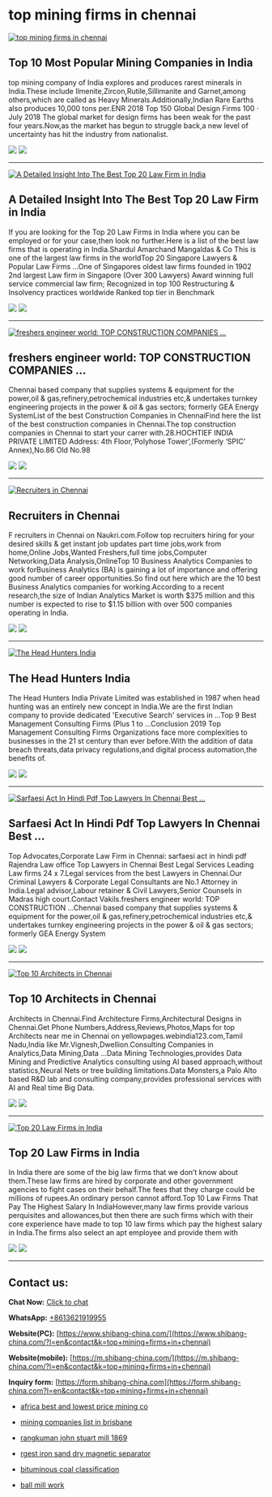 # top mining firms in chennai

<a href="https://swt.shibang-china.com/?l=en&img&k=top+mining+firms+in+chennai" target="_blank">![top mining firms in chennai](http://static.shibang-china.com/all-800x300/209.jpg)</a>

## Top 10 Most Popular Mining Companies in India
top mining company of India explores and produces rarest minerals in India.These include Ilmenite,Zircon,Rutile,Sillimanite and Garnet,among others,which are called as Heavy Minerals.Additionally,Indian Rare Earths also produces 10,000 tons per.ENR 2018 Top 150 Global Design Firms 100&nbsp;&#0183;&#32;July 2018 The global market for design firms has been weak for the past four years.Now,as the market has begun to struggle back,a new level of uncertainty has hit the industry from nationalist.


<a href="https://whatsapp.shibangsoft.com/WhatsApp.php" target="_blank" title="WhatsApp">![](http://static.shibang-china.com/icon/whatsapp.png)</a> <a href="https://swt.shibang-china.com/?l=en&icon&k=top+mining+firms+in+chennai" target="_blank">![](http://static.shibang-china.com/icon/chat-en.png)</a>

---

<a href="https://swt.shibang-china.com/?l=en&img&k=top+mining+firms+in+chennai" target="_blank">![A Detailed Insight Into The Best Top 20 Law Firm in India](http://static.shibang-china.com/all-800x300/581.jpg)</a>

## A Detailed Insight Into The Best Top 20 Law Firm in India
If you are looking for the Top 20 Law Firms in India where you can be employed or for your case,then look no further.Here is a list of the best law firms that is operating in India.Shardul Amarchand Mangaldas &amp; Co This is one of the largest law firms in the worldTop 20 Singapore Lawyers &amp; Popular Law Firms …One of Singapores oldest law firms founded in 1902 2nd largest Law firm in Singapore (Over 300 Lawyers) Award winning full service commercial law firm; Recognized in top 100 Restructuring &amp; Insolvency practices worldwide Ranked top tier in Benchmark


<a href="https://whatsapp.shibangsoft.com/WhatsApp.php" target="_blank" title="WhatsApp">![](http://static.shibang-china.com/icon/whatsapp.png)</a> <a href="https://swt.shibang-china.com/?l=en&icon&k=top+mining+firms+in+chennai" target="_blank">![](http://static.shibang-china.com/icon/chat-en.png)</a>

---

<a href="https://swt.shibang-china.com/?l=en&img&k=top+mining+firms+in+chennai" target="_blank">![freshers engineer world: TOP CONSTRUCTION COMPANIES …](http://static.shibang-china.com/all-800x300/136.jpg)</a>

## freshers engineer world: TOP CONSTRUCTION COMPANIES …
Chennai based company that supplies systems &amp; equipment for the power,oil &amp; gas,refinery,petrochemical industries etc,&amp; undertakes turnkey engineering projects in the power &amp; oil &amp; gas sectors; formerly GEA Energy SystemList of the best Construction Companies in ChennaiFind here the list of the best construction companies in Chennai.The top construction companies in Chennai to start your carrer with.28.HOCHTIEF INDIA PRIVATE LIMITED Address: 4th Floor,‘Polyhose Tower’,(Formerly ‘SPIC’ Annex),No.86 Old No.98


<a href="https://whatsapp.shibangsoft.com/WhatsApp.php" target="_blank" title="WhatsApp">![](http://static.shibang-china.com/icon/whatsapp.png)</a> <a href="https://swt.shibang-china.com/?l=en&icon&k=top+mining+firms+in+chennai" target="_blank">![](http://static.shibang-china.com/icon/chat-en.png)</a>

---

<a href="https://swt.shibang-china.com/?l=en&img&k=top+mining+firms+in+chennai" target="_blank">![Recruiters in Chennai](http://static.shibang-china.com/all-800x300/1381.jpg)</a>

## Recruiters in Chennai
F recruiters in Chennai on Naukri.com.Follow top recruiters hiring for your desired skills &amp; get instant job updates part time jobs,work from home,Online Jobs,Wanted Freshers,full time jobs,Computer Networking,Data Analysis,OnlineTop 10 Business Analytics Companies to work forBusiness Analytics (BA) is gaining a lot of importance and offering good number of career opportunities.So find out here which are the 10 best Business Analytics companies for working.According to a recent research,the size of Indian Analytics Market is worth $375 million and this number is expected to rise to $1.15 billion with over 500 companies operating in India.


<a href="https://whatsapp.shibangsoft.com/WhatsApp.php" target="_blank" title="WhatsApp">![](http://static.shibang-china.com/icon/whatsapp.png)</a> <a href="https://swt.shibang-china.com/?l=en&icon&k=top+mining+firms+in+chennai" target="_blank">![](http://static.shibang-china.com/icon/chat-en.png)</a>

---

<a href="https://swt.shibang-china.com/?l=en&img&k=top+mining+firms+in+chennai" target="_blank">![The Head Hunters India](http://static.shibang-china.com/all-800x300/106.jpg)</a>

## The Head Hunters India
The Head Hunters India Private Limited was established in 1987 when head hunting was an entirely new concept in India.We are the first Indian company to provide dedicated 'Executive Search' services in …Top 9 Best Management Consulting Firms (Plus 1 to …Conclusion 2019 Top Management Consulting Firms Organizations face more complexities to businesses in the 21 st century than ever before.With the addition of data breach threats,data privacy regulations,and digital process automation,the benefits of.


<a href="https://whatsapp.shibangsoft.com/WhatsApp.php" target="_blank" title="WhatsApp">![](http://static.shibang-china.com/icon/whatsapp.png)</a> <a href="https://swt.shibang-china.com/?l=en&icon&k=top+mining+firms+in+chennai" target="_blank">![](http://static.shibang-china.com/icon/chat-en.png)</a>

---

<a href="https://swt.shibang-china.com/?l=en&img&k=top+mining+firms+in+chennai" target="_blank">![Sarfaesi Act In Hindi Pdf Top Lawyers In Chennai Best …](http://static.shibang-china.com/all-800x300/1233.jpg)</a>

## Sarfaesi Act In Hindi Pdf Top Lawyers In Chennai Best …
Top Advocates,Corporate Law Firm in Chennai: sarfaesi act in hindi pdf Rajendra Law office Top Lawyers in Chennai Best Legal Services Leading Law firms 24 x 7.Legal services from the best Lawyers in Chennai.Our Criminal Lawyers &amp; Corporate Legal Consultants are No.1 Attorney in India.Legal advisor,Labour retainer &amp; Civil Lawyers,Senior Counsels in Madras high court.Contact Vakils.freshers engineer world: TOP CONSTRUCTION …Chennai based company that supplies systems &amp; equipment for the power,oil &amp; gas,refinery,petrochemical industries etc,&amp; undertakes turnkey engineering projects in the power &amp; oil &amp; gas sectors; formerly GEA Energy System


<a href="https://whatsapp.shibangsoft.com/WhatsApp.php" target="_blank" title="WhatsApp">![](http://static.shibang-china.com/icon/whatsapp.png)</a> <a href="https://swt.shibang-china.com/?l=en&icon&k=top+mining+firms+in+chennai" target="_blank">![](http://static.shibang-china.com/icon/chat-en.png)</a>

---

<a href="https://swt.shibang-china.com/?l=en&img&k=top+mining+firms+in+chennai" target="_blank">![Top 10 Architects in Chennai](http://static.shibang-china.com/all-800x300/1030.jpg)</a>

## Top 10 Architects in Chennai
Architects in Chennai.Find Architecture Firms,Architectural Designs in Chennai.Get Phone Numbers,Address,Reviews,Photos,Maps for top Architects near me in Chennai on yellowpages.webindia123.com,Tamil Nadu,India like Mr.Vignesh,Dwellion.Consulting Companies in Analytics,Data Mining,Data …Data Mining Technologies,provides Data Mining and Predictive Analytics consulting using AI based approach,without statistics,Neural Nets or tree building limitations.Data Monsters,a Palo Alto based R&amp;D lab and consulting company,provides professional services with AI and Real time Big Data.


<a href="https://whatsapp.shibangsoft.com/WhatsApp.php" target="_blank" title="WhatsApp">![](http://static.shibang-china.com/icon/whatsapp.png)</a> <a href="https://swt.shibang-china.com/?l=en&icon&k=top+mining+firms+in+chennai" target="_blank">![](http://static.shibang-china.com/icon/chat-en.png)</a>

---

<a href="https://swt.shibang-china.com/?l=en&img&k=top+mining+firms+in+chennai" target="_blank">![Top 20 Law Firms in India](http://static.shibang-china.com/all-800x300/1199.jpg)</a>

## Top 20 Law Firms in India
In India there are some of the big law firms that we don’t know about them.These law firms are hired by corporate and other government agencies to fight cases on their behalf.The fees that they charge could be millions of rupees.An ordinary person cannot afford.Top 10 Law Firms That Pay The Highest Salary In IndiaHowever,many law firms provide various perquisites and allowances,but then there are such firms which with their core experience have made to top 10 law firms which pay the highest salary in India.The firms also select an apt employee and provide them with


<a href="https://whatsapp.shibangsoft.com/WhatsApp.php" target="_blank" title="WhatsApp">![](http://static.shibang-china.com/icon/whatsapp.png)</a> <a href="https://swt.shibang-china.com/?l=en&icon&k=top+mining+firms+in+chennai" target="_blank">![](http://static.shibang-china.com/icon/chat-en.png)</a>

---
## Contact us:

**Chat Now:** [Click to chat](https://swt.shibang-china.com?l=en&contact&k=top+mining+firms+in+chennai)

**WhatsApp:**  [+8613621919955](https://whatsapp.shibangsoft.com/WhatsApp.php)

**Website(PC):** [https://www.shibang-china.com/](https://www.shibang-china.com/?l=en&contact&k=top+mining+firms+in+chennai)

**Website(mobile):** [https://m.shibang-china.com/](https://m.shibang-china.com/?l=en&contact&k=top+mining+firms+in+chennai)

**Inquiry form:** [https://form.shibang-china.com](https://form.shibang-china.com?l=en&contact&k=top+mining+firms+in+chennai)

* [africa best and lowest price mining co](../127/africa%20best%20and%20lowest%20price%20mining%20co.md)

* [mining companies list in brisbane](../127/mining%20companies%20list%20in%20brisbane.md)

* [rangkuman john stuart mill 1869](../132/rangkuman%20john%20stuart%20mill%201869.md)

* [rgest iron sand dry magnetic separator](../138/rgest%20iron%20sand%20dry%20magnetic%20separator.md)

* [bituminous coal classification](../126/bituminous%20coal%20classification.md)

* [ball mill work](../135/ball%20mill%20work.md)